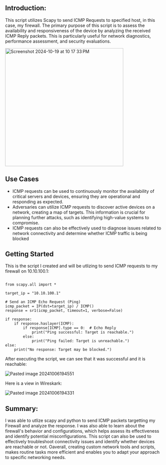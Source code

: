 ## Introduction:

This script utilizes Scapy to send ICMP Requests to specified host, in this case, my firewall. The primary purpose of this script is to assess the availability and responsiveness of the device by analyzing the received ICMP Reply packets. This is particularly useful for network diagnostics, performance assessment, and security evaluations.

<img width="381" alt="Screenshot 2024-10-19 at 10 17 33 PM" src="https://github.com/user-attachments/assets/56849d0f-e61b-4ffc-b9a2-18791b5d6fb7">

## Use Cases

+ ICMP requests can be used to continuously monitor the availability of critical servers and devices, ensuring they are operational and responding as expected.
+ Adversaries can utilize ICMP requests to discover active devices on a network, creating a map of targets. This information is crucial for planning further attacks, such as identifying high-value systems to compromise.
+ ICMP requests can also be effectively used to diagnose issues related to network connectivity and determine whether ICMP traffic is being blocked
  
## Getting Started

This is the script I created and will be utlizing to send ICMP requests to my firewall on 10.10.100.1:

```

from scapy.all import *

target_ip = "10.10.100.1"

# Send an ICMP Echo Request (Ping)
icmp_packet = IP(dst=target_ip) / ICMP()
response = sr1(icmp_packet, timeout=1, verbose=False)

if response:
    if response.haslayer(ICMP):
        if response[ICMP].type == 0:  # Echo Reply
            print("Ping successful: Target is reachable.")
        else:
            print("Ping failed: Target is unreachable.")
else:
    print("No response: Target may be blocked.")

```

After executing the script, we can see that it was successful and it is reachable:

![Pasted image 20241006194551](https://github.com/user-attachments/assets/6c41b891-9251-47bc-9b50-7e34aa394a96)

Here is a view in Wireskark:

![Pasted image 20241006194331](https://github.com/user-attachments/assets/6228c538-5e75-4c2f-b08d-9b10be694d65)

## Summary:

I was able to utlize scapy and python to send ICMP packets targetting my Firewall and analyze the response. I was also able to learn about the firewall's behavior and configurations, which helps assess its effectiveness and identify potential misconfigurations. This script can also be used to effectively troubleshoot connectivity issues and identify whether devices are reachable or not. Oaverall, creating custom network tools and scripts, makes routine tasks more efficient and enables you to adapt your approach to specific networking needs. 
